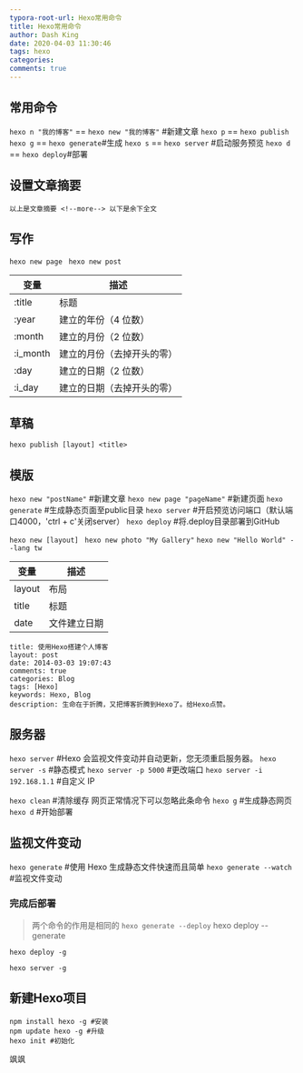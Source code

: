 ```yaml
---
typora-root-url: Hexo常用命令
title: Hexo常用命令
author: Dash King
date: 2020-04-03 11:30:46
tags: hexo
categories: 
comments: true
---
```




## 常用命令

`hexo n "我的博客"` == `hexo new "我的博客"` #新建文章
`hexo p` == `hexo publish`
`hexo g` == `hexo generate`#生成
`hexo s` == `hexo server` #启动服务预览
`hexo d` == `hexo deploy`#部署

<!--more-->

## 设置文章摘要

```
以上是文章摘要 <!--more--> 以下是余下全文 
```

## 写作

`hexo new page `
`hexo new post `

| 变量     | 描述                       |
| -------- | -------------------------- |
| :title   | 标题                       |
| :year    | 建立的年份（4 位数）       |
| :month   | 建立的月份（2 位数）       |
| :i_month | 建立的月份（去掉开头的零） |
| :day     | 建立的日期（2 位数）       |
| :i_day   | 建立的日期（去掉开头的零） |

## 草稿

`hexo publish [layout] <title>`

## 模版

`hexo new "postName"` #新建文章
`hexo new page "pageName"` #新建页面
`hexo generate` #生成静态页面至public目录
`hexo server` #开启预览访问端口（默认端口4000，'ctrl + c'关闭server）
`hexo deploy` #将.deploy目录部署到GitHub

`hexo new [layout] `
`hexo new photo "My Gallery"`
`hexo new "Hello World" --lang tw`

| 变量   | 描述         |
| ------ | ------------ |
| layout | 布局         |
| title  | 标题         |
| date   | 文件建立日期 |

```
title: 使用Hexo搭建个人博客
layout: post
date: 2014-03-03 19:07:43
comments: true
categories: Blog
tags: [Hexo]
keywords: Hexo, Blog
description: 生命在于折腾，又把博客折腾到Hexo了。给Hexo点赞。
```

## 服务器

`hexo server` #Hexo 会监视文件变动并自动更新，您无须重启服务器。
`hexo server -s` #静态模式
`hexo server -p 5000` #更改端口
`hexo server -i 192.168.1.1` #自定义 IP

`hexo clean` #清除缓存 网页正常情况下可以忽略此条命令
`hexo g` #生成静态网页
`hexo d` #开始部署



## 监视文件变动

`hexo generate` #使用 Hexo 生成静态文件快速而且简单
`hexo generate --watch` #监视文件变动



### 完成后部署

> 两个命令的作用是相同的
> `hexo generate --deploy`
> hexo deploy --generate

`hexo deploy -g`

`hexo server -g`

## 新建Hexo项目

```shell
npm install hexo -g #安装  
npm update hexo -g #升级  
hexo init #初始化
```



<!-- more -->

飒飒